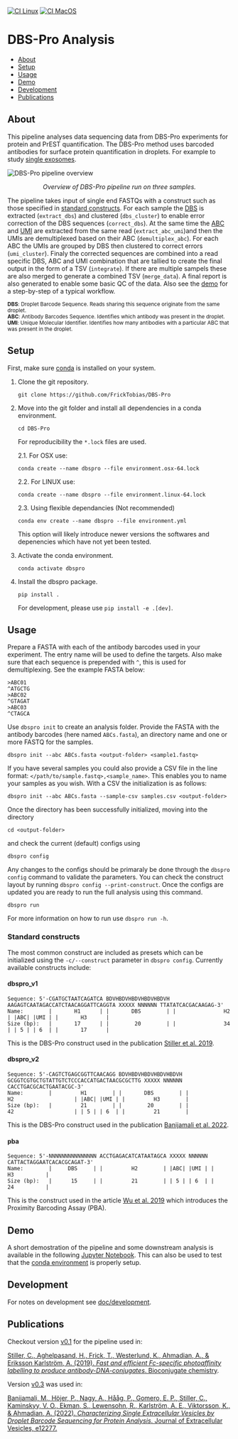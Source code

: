 [![CI Linux](https://github.com/FrickTobias/DBS-Pro/actions/workflows/ci_linux.yaml/badge.svg?branch=master)](https://github.com/FrickTobias/DBS-Pro/actions/workflows/ci_linux.yaml) [![CI MacOS](https://github.com/FrickTobias/DBS-Pro/actions/workflows/ci_macos.yaml/badge.svg?branch=master)](https://github.com/FrickTobias/DBS-Pro/actions/workflows/ci_macos.yaml) <!-- markdownlint-disable MD041-->

# DBS-Pro Analysis

- [About](#About)
- [Setup](#Setup)
- [Usage](#Usage)
- [Demo](#Demo)
- [Development](#Development)
- [Publications](#Publications)

## About

This pipeline analyses data sequencing data from DBS-Pro experiments for protein and PrEST quantification. The DBS-Pro method uses barcoded antibodies for surface protein quantification in droplets. For example to study [single exosomes][3].

<!-- Image generated using DBS-Pro-testdata-0.4 with command `dbspro run --dag | dot -Tpng -Gdpi=300 > dag.png`.-->
![DBS-Pro pipeline overview](https://user-images.githubusercontent.com/27061883/125053336-47936600-e0a5-11eb-99c4-846bd0f056d7.png)
<p align="center"><i>Overview of DBS-Pro pipeline run on three samples.</i></p>

The pipeline takes input of single end FASTQs with a construct such as those specified in [standard constructs](##Standard-constructs). For each sample the [DBS](#DBS) is extracted (`extract_dbs`) and clustered (`dbs_cluster`) to enable error correction of the DBS sequences (`correct_dbs`). At the same time the [ABC](#ABC) and [UMI](#UMI) are extracted from the same read (`extract_abc_umi`)and then the UMIs are demultiplexed based on their ABC (`demultiplex_abc`). For each ABC the UMIs are grouped by DBS then clustered to correct errors (`umi_cluster`). Finaly the corrected sequences are combined into a read specific DBS, ABC and UMI combination that are tallied to create the final output in the form of a TSV (`integrate`). If there are multiple sampels these are also merged to generate a combined TSV (`merge_data`). A final report is also generated to enable some basic QC of the data. Also see the [demo](/example/example.ipynb) for a step-by-step of a typical workflow.   

<sup><a name="DBS"><b>DBS</b></a>: Droplet Barcode Sequence. Reads sharing this sequence originate from the same droplet.</sup><br/>
<sup><a name="ABC"><b>ABC</b></a>: Antibody Barcodes Sequence. Identifies which antibody was present in the droplet.</sup><br/>
<sup><a name="UMI"><b>UMI</b></a>: Unique Molecular Identifier. Identifies how many antibodies with a particular ABC that was present in the droplet.</sup><br/>

## Setup

First, make sure [conda](https://docs.conda.io/projects/conda/en/latest/user-guide/install/) is installed on your system.

1. Clone the git repository.

    ```{bash}
    git clone https://github.com/FrickTobias/DBS-Pro
    ```

2. Move into the git folder and install all dependencies in a conda environment.

    ```{bash}
    cd DBS-Pro
    ```

    For reproducibility the `*.lock` files are used.

    2.1. For OSX use:

    ```{bash}
    conda create --name dbspro --file environment.osx-64.lock
    ```

    2.2. For LINUX use:

    ```{bash}
    conda create --name dbspro --file environment.linux-64.lock
    ```

    2.3. Using flexible dependancies (Not recommended)

    ```{bash}
    conda env create --name dbspro --file environment.yml
    ```

    This option will likely introduce newer versions the softwares
    and depenencies which have not yet been tested.

3. Activate the conda environment.

    ```{bash}
    conda activate dbspro
    ```

4. Install the dbspro package.

    ```{bash}
    pip install .
    ```

    For development, please use `pip install -e .[dev]`.

## Usage

Prepare a FASTA with each of the antibody barcodes used in your experiment. The entry name will be used to define the
targets. Also make sure that each sequence is prepended with `^`, this is used for demultiplexing. See the example FASTA below:

```{bash}
>ABC01
^ATGCTG
>ABC02
^GTAGAT
>ABC03
^CTAGCA
```

Use `dbspro init` to create an analysis folder. Provide the FASTA with the antibody barcodes (here named `ABCs.fasta`),
an directory name and one or more FASTQ for the samples.

```{bash}
dbspro init --abc ABCs.fasta <output-folder> <sample1.fastq>
```

If you have several samples you could also provide a CSV file in the line format: `</path/to/sample.fastq>,<sample_name>`.
This enables you to name your samples as you wish. With a CSV the initialization is as follows:

```{bash}
dbspro init --abc ABCs.fasta --sample-csv samples.csv <output-folder>
```

Once the directory has been successfully initialized, moving into the directory

```{bash}
cd <output-folder>
```

and check the current (default) configs using

```{bash}
dbspro config
```

Any changes to the configs should be primaraly be done through the `dbspro config` command to validate the parameters. You can check the construct layout by running `dbspro config --print-construct`. Once the configs are updated you are ready to run the full analysis using this command.

```{bash}
dbspro run
```

For more information on how to run use `dbspro run -h`.

### Standard constructs

The most common construct are included as presets which can be initialized using the `-c/--construct` parameter in `dbspro config`. Currently available constructs include:

#### dbspro_v1

```{bash}
Sequence: 5'-CGATGCTAATCAGATCA BDVHBDVHBDVHBDVHBDVH AAGAGTCAATAGACCATCTAACAGGATTCAGGTA XXXXX NNNNNN TTATATCACGACAAGAG-3'
Name:        |       H1      | |       DBS        | |               H2               | |ABC| |UMI | |       H3      |
Size (bp):   |       17      | |        20        | |               34               | | 5 | | 6  | |       17      |
```

This is the DBS-Pro construct used in the publication [Stiller et al. 2019][1].

#### dbspro_v2

```{bash}
Sequence: 5'-CAGTCTGAGCGGTTCAACAGG BDVHBDVHBDVHBDVHBDVH GCGGTCGTGCTGTATTGTCTCCCACCATGACTAACGCGCTTG XXXXX NNNNNN CACCTGACGCACTGAATACGC-3'
Name:        |         H1        | |       DBS        | |                   H2                   | |ABC| |UMI | |         H3        |
Size (bp):   |         21        | |        20        | |                   42                   | | 5 | | 6  | |         21        |
```

This is the DBS-Pro construct used in the publication [Banijamali et al. 2022][3].

#### pba

```{bash}
Sequence: 5'-NNNNNNNNNNNNNNN ACCTGAGACATCATAATAGCA XXXXX NNNNNN CATTACTAGGAATCACACGCAGAT-3'
Name:        |     DBS     | |         H2        | |ABC| |UMI | |          H3          |
Size (bp):   |      15     | |         21        | | 5 | | 6  | |          24          |
```

This is the construct used in the article [Wu et al. 2019][2] which introduces the Proximity Barcoding Assay (PBA).

## Demo

A short demostration of the pipeline and some downstream analysis is available in the following
[Jupyter Notebook](example/example.ipynb). This can also be used to test that the [conda environment](#Setup) is
properly setup.

## Development

For notes on development see [doc/development](docs/development.rst).

## Publications

Checkout version [v0.1](https://github.com/FrickTobias/DBS-Pro/tree/v0.1) for the pipeline used in:

[Stiller, C., Aghelpasand, H., Frick, T., Westerlund, K., Ahmadian, A., & Eriksson Karlström, A. (2019). *Fast and efficient Fc-specific photoaffinity labelling to produce antibody-DNA-conjugates*. Bioconjugate chemistry][1].

Version [v0.3](https://github.com/FrickTobias/DBS-Pro/tree/v0.3) was used in:

[Banijamali, M., Höjer, P., Nagy, A., Hååg, P., Gomero, E. P., Stiller, C., Kaminskyy, V. O., Ekman, S., Lewensohn, R., Karlström, A. E., Viktorsson, K., & Ahmadian, A. (2022). *Characterizing Single Extracellular Vesicles by Droplet Barcode Sequencing for Protein Analysis*. Journal of Extracellular Vesicles, e12277.][3]

[1]: https://pubs.acs.org/doi/abs/10.1021/acs.bioconjchem.9b00548 "Stiller et al. 2019"
[2]: https://doi.org/10.1038/s41467-019-11486-1 "Wu et al. 2019"
[3]: https://doi.org/10.1002/jev2.12277
